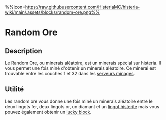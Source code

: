 %%icon=https://raw.githubusercontent.com/HisteriaMC/histeria-wiki/main/.assets/blocks/random-ore.png%%

# Random Ore

## Description 
Le Random Ore, ou minerais aléatoire, est un minerais spécial sur histeria. Il vous permet une fois miné d'obtenir un minerais aléatoire. Ce minerai est trouvable entre les couches 1 et 32 dans les [serveurs minages](https://histeria.zelytra.fr/wiki/worlds/monde-minage).

## Utilité
Les random ore vous donne une fois miné un minerais aléatoire entre le deux lingots fer, deux lingots or, un diamant et un [lingot histerite](https://histeria.zelytra.fr/wiki/items/histerite-ingot) mais vous pouvez également obtenir un [lucky block](https://histeria.zelytra.fr/wiki/blocks/lucky-block).